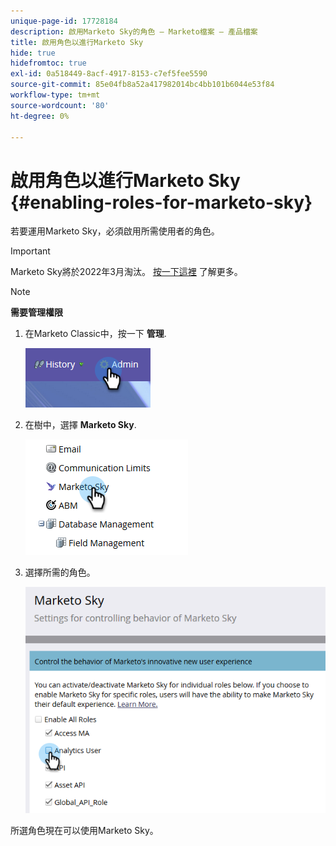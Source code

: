 ```yaml
---
unique-page-id: 17728184
description: 啟用Marketo Sky的角色 — Marketo檔案 — 產品檔案
title: 啟用角色以進行Marketo Sky
hide: true
hidefromtoc: true
exl-id: 0a518449-8acf-4917-8153-c7ef5fee5590
source-git-commit: 85e04fb8a52a417982014bc4bb101b6044e53f84
workflow-type: tm+mt
source-wordcount: '80'
ht-degree: 0%

---
```


# 啟用角色以進行Marketo Sky {#enabling-roles-for-marketo-sky}

若要運用Marketo Sky，必須啟用所需使用者的角色。

>[!IMPORTANT]
>
>Marketo Sky將於2022年3月淘汰。 [按一下這裡](https://nation.marketo.com/t5/the-modern-ux/marketo-sky-deprecation-notice/ba-p/320115#M33) 了解更多。

>[!NOTE]
>
>**需要管理權限**

1. 在Marketo Classic中，按一下 **管理**.

   ![](assets/enabling-roles-for-marketo-sky-1.png)

1. 在樹中，選擇 **Marketo Sky**.

   ![](assets/enabling-roles-for-marketo-sky-2.png)

1. 選擇所需的角色。

   ![](assets/enabling-roles-for-marketo-sky-3.png)

所選角色現在可以使用Marketo Sky。
